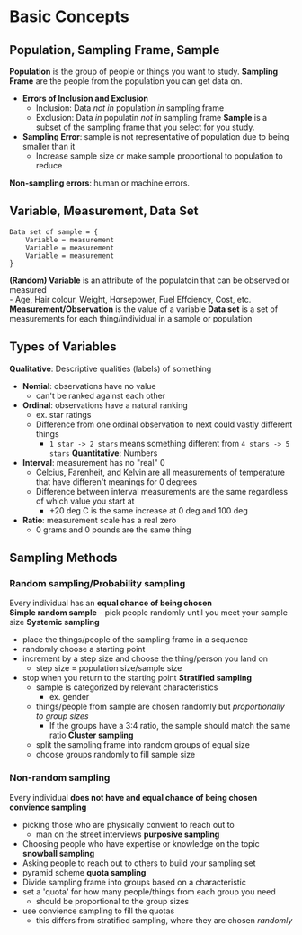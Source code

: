 # Basic Concepts
## Population, Sampling Frame, Sample
**Population** is the group of people or things you want to study. 
**Sampling Frame** are the people from the population you can get data on.
  - **Errors of Inclusion and Exclusion**
    - Inclusion: Data *not in* population *in* sampling frame
    - Exclusion: Data *in* populatin *not in* sampling frame
**Sample** is a subset of the sampling frame that you select for you study.  
  - **Sampling Error**: sample is not representative of population due to being smaller than it
    - Increase sample size or make sample proportional to population to reduce

**Non-sampling errors**: human or machine errors.

## Variable, Measurement, Data Set  
```
Data set of sample = {
    Variable = measurement  
    Variable = measurement  
    Variable = measurement  
}
```
**(Random) Variable** is an attribute of the populatoin that can be observed or measured  
    - Age, Hair colour, Weight, Horsepower, Fuel Effciency, Cost, etc.  
**Measurement/Observation** is the value of a variable
**Data set** is a set of measurements for each thing/individual in a sample or population

## Types of Variables
**Qualitative**: Descriptive qualities (labels) of something
  - **Nomial**: observations have no value
    - can't be ranked against each other
  - **Ordinal**: observations have a natural ranking
    - ex. star ratings  
    - Difference from one ordinal observation to next could vastly different things
      - `1 star -> 2 stars` means something different from `4 stars -> 5 stars`
**Quantitative**: Numbers
  - **Interval**: measurement has no "real" 0
    -  Celcius, Farenheit, and Kelvin are all measurements of temperature that have differen't meanings for 0 degrees
    -  Difference between interval measurements are the same regardless of which value you start at
       -  +20 deg C is the same increase at 0 deg and 100 deg
 - **Ratio**: measurement scale has a real zero
   - 0 grams and 0 pounds are the same thing
  
## Sampling Methods
### Random sampling/Probability sampling
Every individual has an **equal chance of being chosen**  
**Simple random sample**
    - pick people randomly until you meet your sample size
**Systemic sampling**
  - place the things/people of the sampling frame in a sequence
  - randomly choose a starting point
  - increment by a step size and choose the thing/person you land on
    - step size = population size/sample size
- stop when you return to the starting point
**Stratified sampling**
  - sample is categorized by relevant characteristics
    - ex. gender
  - things/people from sample are chosen randomly but *proportionally to group sizes*
    -  If the groups have a 3:4 ratio, the sample should match the same ratio
**Cluster sampling**
  - split the sampling frame into random groups of equal size
  - choose groups randomly to fill sample size
### Non-random sampling
Every individual **does not have and equal chance of being chosen**  
**convience sampling**  
  - picking those who are physically convient to reach out to
    - man on the street interviews
**purposive sampling**  
  - Choosing people who have expertise or knowledge on the topic
**snowball sampling**
  - Asking people to reach out to others to build your sampling set
  - pyramid scheme
**quota sampling**
  - Divide sampling frame into groups based on a characteristic
  - set a 'quota' for how many people/things from each group you need
    - should be proportional to the group sizes
  - use convience sampling to fill the quotas
    - this differs from stratified sampling, where they are chosen *randomly*

